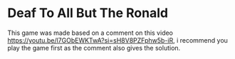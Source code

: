 # Deaf To All But The Ronald
This game was made based on a comment on this video https://youtu.be/l7GObEWKTwA?si=sH8V8PZFphw5b-iR, i recommend you play the game first as the comment also gives the solution.
